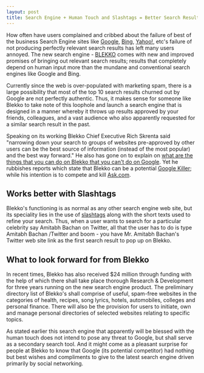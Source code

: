 ```yaml
---
layout: post
title: Search Engine + Human Touch and Slashtags = Better Search Results
---
```


How often have users complained and cribbed about the failure of best of the business Search Engine sites like <a href="https://www.google.com/">Google</a>, <a href="http://www.bing.com/">Bing</a>, <a href="http://www.yahoo.com/">Yahoo!</a>, etc's failure of not producing perfectly relevant search results has left many users annoyed. The new search engine - <a href="http://blekko.com/">BLEKKO</a> comes with new and improved promises of bringing out relevant search results; results that completely depend on human input more than the mundane and conventional search engines like Google and Bing.

Currently since the web is over-populated with marketing spam, there is a large possibility that most of the top 10 search results churned out by Google are not perfectly authentic. Thus, it makes sense for someone like Blekko to take note of this loophole and launch a search engine that is designed in a manner whereby it throws up results approved by your friends, colleagues, and a vast audience who also apparently requested for a similar search result in the past. 

Speaking on its working Blekko Chief Executive Rich Skrenta said "narrowing down your search to groups of websites pre-approved by other users can be the best source of information (instead of the most popular) and the best way forward." He also has gone on to explain on <a href="http://techcrunch.com/2010/11/03/blekko/">what are the things that you can do on Blekko that you can't do on Google</a>. Yet he rubbishes reports which state that Blekko can be a potential <a href="http://www.hindustantimes.com/Blekko-the-new-Google-killer-launched/Article1-622607.aspx">Google Killer</a>; while his intention is to compete and kill <a href="http://ask.com/">Ask.com</a>.

## Works better with Slashtags

Blekko's functioning is as normal as any other search engine web site, but its speciality lies in the use of <a href="http://blekko.com/ws/+/about">slashtags</a> along with the short texts used to refine your search. Thus, when a user wants to search for a particular celebrity say Amitabh Bachan on Twitter, all that the user has to do is type Amitabh Bachan /Twitter and boom - you have Mr. Amitabh Bachan's Twitter web site link as the first search result to pop up on Blekko.

## What to look forward for from Blekko

In recent times, Blekko has also received $24 million through funding with the help of which there shall take place thorough Research & Development for three years running on the new search engine product. The preliminary directory list of Blekko's shall comprise of useful, spam-free websites in the categories of health, recipes, song lyrics, hotels, automobiles, colleges and personal finance. There will also be the provision for users to initiate, own and manage personal directories of selected websites relating to specific topics. 

As stated earlier this search engine that apparently will be blessed with the human touch does not intend to pose any threat to Google, but shall serve as a secondary search tool. And it might come as a pleasant surprise for people at Blekko to know that Google (its potential competitor) had nothing but best wishes and compliments to give to the latest search engine driven primarily by social networking. 
